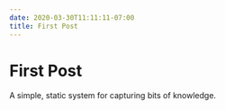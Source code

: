 ```yaml
---
date: 2020-03-30T11:11:11-07:00
title: First Post
---
```


# First Post

A simple, static system for capturing bits of knowledge.